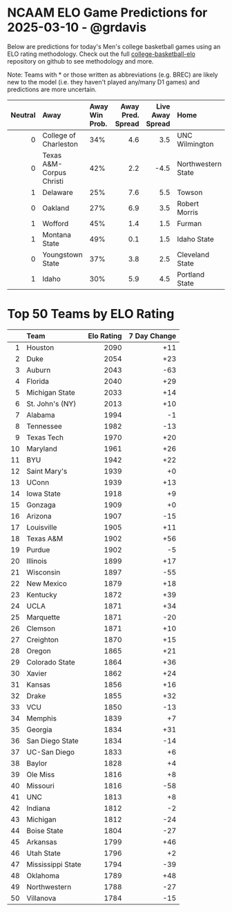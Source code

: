 # NCAAM ELO Game Predictions for 2025-03-10 - @grdavis
Below are predictions for today's Men's college basketball games using an ELO rating methodology. Check out the full [college-basketball-elo](https://github.com/grdavis/college-basketball-elo) repository on github to see methodology and more.

Note: Teams with * or those written as abbreviations (e.g. BREC) are likely new to the model (i.e. they haven't played any/many D1 games) and predictions are more uncertain.

|   Neutral | Away                     | Away Win Prob.   |   Away Pred. Spread |   Live Away Spread | Home               | Home Win Prob.   |   Home Pred. Spread |
|----------:|:-------------------------|:-----------------|--------------------:|-------------------:|:-------------------|:-----------------|--------------------:|
|         0 | College of Charleston    | 34%              |                 4.6 |                3.5 | UNC Wilmington     | 66%              |                -4.6 |
|         0 | Texas A&M-Corpus Christi | 42%              |                 2.2 |               -4.5 | Northwestern State | 58%              |                -2.2 |
|         1 | Delaware                 | 25%              |                 7.6 |                5.5 | Towson             | 75%              |                -7.6 |
|         0 | Oakland                  | 27%              |                 6.9 |                3.5 | Robert Morris      | 73%              |                -6.9 |
|         1 | Wofford                  | 45%              |                 1.4 |                1.5 | Furman             | 55%              |                -1.4 |
|         1 | Montana State            | 49%              |                 0.1 |                1.5 | Idaho State        | 51%              |                -0.1 |
|         0 | Youngstown State         | 37%              |                 3.8 |                2.5 | Cleveland State    | 63%              |                -3.8 |
|         1 | Idaho                    | 30%              |                 5.9 |                4.5 | Portland State     | 70%              |                -5.9 |

# Top 50 Teams by ELO Rating
|    | Team              |   Elo Rating |   7 Day Change |
|---:|:------------------|-------------:|---------------:|
|  1 | Houston           |         2090 |            +11 |
|  2 | Duke              |         2054 |            +23 |
|  3 | Auburn            |         2043 |            -63 |
|  4 | Florida           |         2040 |            +29 |
|  5 | Michigan State    |         2033 |            +14 |
|  6 | St. John's (NY)   |         2013 |            +10 |
|  7 | Alabama           |         1994 |             -1 |
|  8 | Tennessee         |         1982 |            -13 |
|  9 | Texas Tech        |         1970 |            +20 |
| 10 | Maryland          |         1961 |            +26 |
| 11 | BYU               |         1942 |            +22 |
| 12 | Saint Mary's      |         1939 |             +0 |
| 13 | UConn             |         1939 |            +13 |
| 14 | Iowa State        |         1918 |             +9 |
| 15 | Gonzaga           |         1909 |             +0 |
| 16 | Arizona           |         1907 |            -15 |
| 17 | Louisville        |         1905 |            +11 |
| 18 | Texas A&M         |         1902 |            +56 |
| 19 | Purdue            |         1902 |             -5 |
| 20 | Illinois          |         1899 |            +17 |
| 21 | Wisconsin         |         1897 |            -55 |
| 22 | New Mexico        |         1879 |            +18 |
| 23 | Kentucky          |         1872 |            +39 |
| 24 | UCLA              |         1871 |            +34 |
| 25 | Marquette         |         1871 |            -20 |
| 26 | Clemson           |         1871 |            +10 |
| 27 | Creighton         |         1870 |            +15 |
| 28 | Oregon            |         1865 |            +21 |
| 29 | Colorado State    |         1864 |            +36 |
| 30 | Xavier            |         1862 |            +24 |
| 31 | Kansas            |         1856 |            +16 |
| 32 | Drake             |         1855 |            +32 |
| 33 | VCU               |         1850 |            -13 |
| 34 | Memphis           |         1839 |             +7 |
| 35 | Georgia           |         1834 |            +31 |
| 36 | San Diego State   |         1834 |            -14 |
| 37 | UC-San Diego      |         1833 |             +6 |
| 38 | Baylor            |         1828 |             +4 |
| 39 | Ole Miss          |         1816 |             +8 |
| 40 | Missouri          |         1816 |            -58 |
| 41 | UNC               |         1813 |             +8 |
| 42 | Indiana           |         1812 |             -2 |
| 43 | Michigan          |         1812 |            -24 |
| 44 | Boise State       |         1804 |            -27 |
| 45 | Arkansas          |         1799 |            +46 |
| 46 | Utah State        |         1796 |             +2 |
| 47 | Mississippi State |         1794 |            -39 |
| 48 | Oklahoma          |         1789 |            +48 |
| 49 | Northwestern      |         1788 |            -27 |
| 50 | Villanova         |         1784 |            -15 |